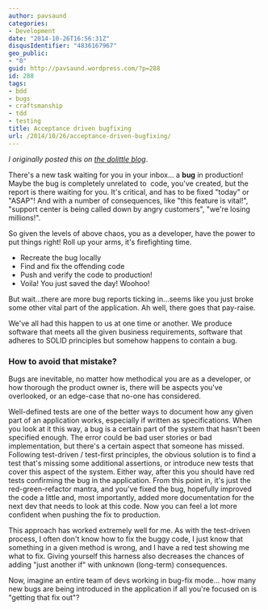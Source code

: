 ```yaml
---
author: pavsaund
categories:
- Development
date: "2014-10-26T16:56:31Z"
disqusIdentifier: "4836167967"
geo_public:
- "0"
guid: http://pavsaund.wordpress.com/?p=288
id: 288
tags:
- bdd
- bugs
- craftsmanship
- tdd
- testing
title: Acceptance driven bugfixing
url: /2014/10/26/acceptance-driven-bugfixing/
---
```


<em>I originally posted this on <a title="Acceptance driven bugfixing" href="http://blog.dolittle.com/2013/06/04/acceptance-driven-bugfixing/">the dolittle blog</a></em>.

There's a new task waiting for you in your inbox... a <strong>bug</strong> in production! Maybe the bug is completely unrelated to  code, you've created, but the report is there waiting for you. It's critical, and has to be fixed "today" or "ASAP"! And with a number of consequences, like "this feature is vital!", "support center is being called down by angry customers", "we're losing millions!".

<!--more-->

So given the levels of above chaos, you as a developer, have the power to put things right! Roll up your arms, it's firefighting time.
<ul>
	<li>Recreate the bug locally</li>
	<li>Find and fix the offending code</li>
	<li>Push and verify the code to production!</li>
	<li>Voila! You just saved the day! Woohoo!</li>
</ul>
But wait...there are more bug reports ticking in...seems like you just broke some other vital part of the application. Ah well, there goes that pay-raise.

We've all had this happen to us at one time or another. We produce software that meets all the given business requirements, software that adheres to SOLID principles but somehow happens to contain a bug.
<h3>How to avoid that mistake?</h3>
Bugs are inevitable, no matter how methodical you are as a developer, or how thorough the product owner is, there will be aspects you've overlooked, or an edge-case that no-one has considered.

Well-defined tests are one of the better ways to document how any given part of an application works, especially if written as specifications. When you look at it this way, a bug is a certain part of the system that hasn't been specified enough. The error could be bad user stories or bad implementation, but there's a certain aspect that someone has missed. Following test-driven / test-first principles, the obvious solution is to find a test that's missing some additional assertions, or introduce new tests that cover this aspect of the system. Either way, after this you should have red tests confirming the bug in the application. From this point in, it's just the red-green-refactor mantra, and you've fixed the bug, hopefully improved the code a little and, most importantly, added more documentation for the next dev that needs to look at this code. Now you can feel a lot more confident when pushing the fix to production.

This approach has worked extremely well for me. As with the test-driven process, I often don't know how to fix the buggy code, I just know that something in a given method is wrong, and I have a red test showing me what to fix. Giving yourself this harness also decreases the chances of adding "just another if" with unknown (long-term) consequences.

Now, imagine an entire team of devs working in bug-fix mode... how many new bugs are being introduced in the application if all you're focused on is "getting that fix out"?